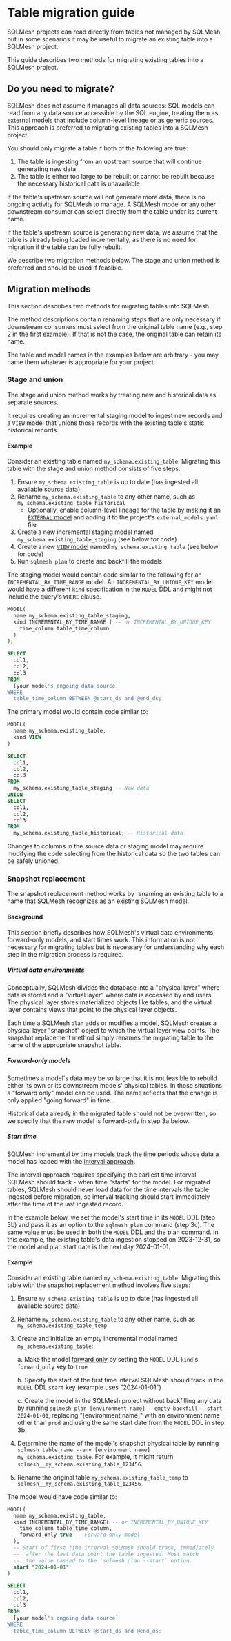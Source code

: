# Table migration guide

SQLMesh projects can read directly from tables not managed by SQLMesh, but in some scenarios it may be useful to migrate an existing table into a SQLMesh project.

This guide describes two methods for migrating existing tables into a SQLMesh project.

## Do you need to migrate?

SQLMesh does not assume it manages all data sources: SQL models can read from any data source accessible by the SQL engine, treating them as [external models](../concepts/models/model_kinds.md#external) that include column-level lineage or as generic sources. This approach is preferred to migrating existing tables into a SQLMesh project.

You should only migrate a table if both of the following are true:

1. The table is ingesting from an upstream source that will continue generating new data
2. The table is either too large to be rebuilt or cannot be rebuilt because the necessary historical data is unavailable

If the table's upstream source will not generate more data, there is no ongoing activity for SQLMesh to manage. A SQLMesh model or any other downstream consumer can select directly from the table under its current name.

If the table's upstream source is generating new data, we assume that the table is already being loaded incrementally, as there is no need for migration if the table can be fully rebuilt.

We describe two migration methods below. The stage and union method is preferred and should be used if feasible.

## Migration methods

This section describes two methods for migrating tables into SQLMesh.

The method descriptions contain renaming steps that are only necessary if downstream consumers must select from the original table name (e.g., step 2 in the first example). If that is not the case, the original table can retain its name.

The table and model names in the examples below are arbitrary - you may name them whatever is appropriate for your project.

### Stage and union

The stage and union method works by treating new and historical data as separate sources.

It requires creating an incremental staging model to ingest new records and a `VIEW` model that unions those records with the existing table's static historical records.

#### Example

Consider an existing table named `my_schema.existing_table`. Migrating this table with the stage and union method consists of five steps:

1. Ensure `my_schema.existing_table` is up to date (has ingested all available source data)
2. Rename `my_schema.existing_table` to any other name, such as `my_schema.existing_table_historical`
    - Optionally, enable column-level lineage for the table by making it an [`EXTERNAL` model](../concepts/models/model_kinds.md#external) and adding it to the project's `external_models.yaml` file
3. Create a new incremental staging model named `my_schema.existing_table_staging` (see below for code)
4. Create a new [`VIEW` model](../concepts/models/model_kinds.md#view) named `my_schema.existing_table` (see below for code)
5. Run `sqlmesh plan` to create and backfill the models

The staging model would contain code similar to the following for an `INCREMENTAL_BY_TIME_RANGE` model. An `INCREMENTAL_BY_UNIQUE_KEY` model would have a different `kind` specification in the `MODEL` DDL and might not include the query's `WHERE` clause.

``` sql linenums="1"
MODEL(
  name my_schema.existing_table_staging,
  kind INCREMENTAL_BY_TIME_RANGE ( -- or INCREMENTAL_BY_UNIQUE_KEY
    time_column table_time_column
  )
);

SELECT
  col1,
  col2,
  col3
FROM
  [your model's ongoing data source]
WHERE
  table_time_column BETWEEN @start_ds and @end_ds;
```

The primary model would contain code similar to:

``` sql linenums="1"
MODEL(
  name my_schema.existing_table,
  kind VIEW
)

SELECT
  col1,
  col2,
  col3
FROM
  my_schema.existing_table_staging -- New data
UNION
SELECT
  col1,
  col2,
  col3
FROM
  my_schema.existing_table_historical; -- Historical data
```

Changes to columns in the source data or staging model may require modifying the code selecting from the historical data so the two tables can be safely unioned.

### Snapshot replacement

The snapshot replacement method works by renaming an existing table to a name that SQLMesh recognizes as an existing SQLMesh model.

#### Background

This section briefly describes how SQLMesh's virtual data environments, forward-only models, and start times work. This information is not necessary for migrating tables but is necessary for understanding why each step in the migration process is required.

##### Virtual data environments

Conceptually, SQLMesh divides the database into a "physical layer" where data is stored and a "virtual layer" where data is accessed by end users. The physical layer stores materialized objects like tables, and the virtual layer contains views that point to the physical layer objects.

Each time a SQLMesh `plan` adds or modifies a model, SQLMesh creates a physical layer "snapshot" object to which the virtual layer view points. The snapshot replacement method simply renames the migrating table to the name of the appropriate snapshot table.

##### Forward-only models

Sometimes a model's data may be so large that it is not feasible to rebuild either its own or its downstream models' physical tables. In those situations a  "forward only" model can be used. The name reflects that the change is only applied "going forward" in time.

Historical data already in the migrated table should not be overwritten, so we specify that the new model is forward-only in step 3a below.

##### Start time

SQLMesh incremental by time models track the time periods whose data a model has loaded with the [interval approach](https://sqlmesh.readthedocs.io/en/stable/guides/incremental_time/#counting-time).

The interval approach requires specifying the earliest time interval SQLMesh should track - when time "starts" for the model. For migrated tables, SQLMesh should never load data for the time intervals the table ingested before migration, so interval tracking should start immediately after the time of the last ingested record.

In the example below, we set the model's start time in its `MODEL` DDL (step 3b) and pass it as an option to the `sqlmesh plan` command (step 3c). The same value must be used in both the `MODEL` DDL and the plan command. In this example, the existing table's data ingestion stopped on 2023-12-31, so the model and plan start date is the next day 2024-01-01.

#### Example

Consider an existing table named `my_schema.existing_table`. Migrating this table with the snapshot replacement method involves five steps:

1. Ensure `my_schema.existing_table` is up to date (has ingested all available source data)
2. Rename `my_schema.existing_table` to any other name, such as `my_schema.existing_table_temp`
3. Create and initialize an empty incremental model named `my_schema.existing_table`:

    a. Make the model [forward only](./incremental_time.md#forward-only-models) by setting the `MODEL` DDL `kind`'s `forward_only` key to `true`

    b. Specify the start of the first time interval SQLMesh should track in the `MODEL` DDL `start` key (example uses "2024-01-01")

    c. Create the model in the SQLMesh project without backfilling any data by running `sqlmesh plan [environment name] --empty-backfill --start 2024-01-01`, replacing "[environment name]" with an environment name other than `prod` and using the same start date from the `MODEL` DDL in step 3b.

4. Determine the name of the model's snapshot physical table by running `sqlmesh table_name --env [environment name] my_schema.existing_table`. For example, it might return `sqlmesh__my_schema.existing_table_123456`.
5. Rename the original table `my_schema.existing_table_temp` to `sqlmesh__my_schema.existing_table_123456`

The model would have code similar to:

``` sql linenums="1" hl_lines="5 7-9"
MODEL(
  name my_schema.existing_table,
  kind INCREMENTAL_BY_TIME_RANGE( -- or INCREMENTAL_BY_UNIQUE_KEY
    time_column table_time_column,
    forward_only true -- Forward-only model
  ),
  -- Start of first time interval SQLMesh should track, immediately
  --  after the last data point the table ingested. Must match
  --  the value passed to the `sqlmesh plan --start` option.
  start "2024-01-01"
)

SELECT
  col1,
  col2,
  col3
FROM
  [your model's ongoing data source]
WHERE
  table_time_column BETWEEN @start_ds and @end_ds;
```
